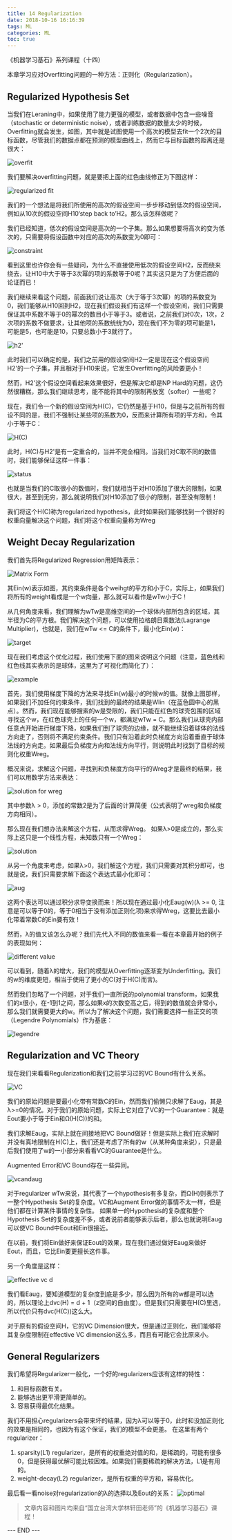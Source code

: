```yaml
---
title: 14 Regularization
date: 2018-10-16 16:16:39
tags: ML
categories: ML
toc: true
---
```



《机器学习基石》系列课程（十四）

本章学习应对Overfitting问题的一种方法：正则化（Regularization）。
<!-- more -->

## Regularized Hypothesis Set
当我们在Leraning中，如果使用了能力更强的模型，或者数据中包含一些噪音（stochastic or deterministic noise），或者训练数据的数量太少的时候，Overfitting就会发生，如图，其中就是试图使用一个高次的模型去fit一个2次的目标函数，尽管我们的数据点都在预测的模型曲线上，然而它与目标函数的距离还是很大：

 ![overfit](1.png) 

我们要解决overfitting问题，就是要把上面的红色曲线修正为下图这样：

 ![regularized fit](2.png) 

我们的一个想法是将我们所使用的高次的假设空间一步步移动到低次的假设空间，例如从10次的假设空间H10‘step back to’H2。那么该怎样做呢？

我们已经知道，低次的假设空间是高次的一个子集。那么如果想要将高次的变为低次的，只需要将假设函数中对应的高次的系数变为0即可：

 ![constraint](3.png) 

看到这里也许你会有一些疑问，为什么不直接使用低次的假设空间H2，反而绕来绕去，让H10中大于等于3次幂的项的系数等于0呢？其实这只是为了方便后面的论证而已！

我们继续来看这个问题，前面我们说让高次（大于等于3次幂）的项的系数变为0，我们能够从H10回到H2，现在我们假设我们有这样一个假设空间，我们只需要保证其中系数不等于0的幂次的数目小于等于3。或者说，之前我们对0次，1次，2次项的系数不做要求，让其他项的系数统统为0，现在我们不为零的项可能是1，可能是5，也可能是10，只要总数小于3就行了。

 ![h2'](4.png) 

此时我们可以确定的是，我们之前用的假设空间H2一定是现在这个假设空间H2'的一个子集，并且相对于H10来说，它发生Overfitting的风险要更小！

然而，H2'这个假设空间看起来效果很好，但是解决它却是NP Hard的问题，这仍然很糟糕，那么我们继续思考，能不能将其中的限制再放宽（softer）一些呢？

现在，我们令一个新的假设空间为H(C)，它仍然是基于H10，但是与之前所有的假设不同的是，我们不强制让某些项的系数为0，反而来计算所有项的平方和，令其小于等于C：

 ![H(C)](5.png) 

此时，H(C)与H2'是有一定重合的，当并不完全相同。当我们对C取不同的数值时，我们能够保证这样一件事：

 ![status](6.png) 

也就是当我们的C取很小的数值时，我们就相当于对H10添加了很大的限制，如果很大，甚至到无穷，那么就说明我们对H10添加了很小的限制，甚至没有限制！

我们将这个H(C)称为regularized hypothesis，此时如果我们能够找到一个很好的权重向量解决这个问题，我们将这个权重向量称为Wreg

## Weight Decay Regularization
我们首先将Regularized Regression用矩阵表示：

 ![Matrix Form](7.png) 

其Ein(w)表示如图，其约束条件是各个weihgt的平方和小于C，实际上，如果我们将所有的weight看成是一个w向量，那么就可以看作是wTw小于C！

从几何角度来看，我们理解为wTw是高维空间的一个球体内部所包含的区域，其半径为C的平方根。我们解决这个问题，可以使用拉格朗日乘数法(Lagrange Multiplier)，也就是，我们在wTw <= C的条件下，最小化Ein(w)：

 ![target](8.png) 

现在我们考虑这个优化过程，我们使用下面的图来说明这个问题（注意，蓝色线和红色线其实表示的是球体，这里为了可视化而简化了）：

 ![example](9.png) 

首先，我们使用梯度下降的方法来寻找Ein(w)最小的时候w的值。就像上图那样，如果我们不加任何约束条件，我们找到的最终的结果是Wlin（在蓝色圆中心的黑点）。然而，我们现在能够搜索的w是受限的，我们只能在红色的球壳包围的区域寻找这个w，在红色球壳上的任何一个w，都满足wTw = C。那么我们从球壳内部任意点开始进行梯度下降，如果我们到了球壳的边缘，就不能继续沿着球体的法线方向走了，否则将不满足约束条件。我们只有沿着此时负梯度方向沿着垂直于球体法线的方向走。如果最后负梯度方向和法线方向平行，则说明此时找到了目标的规则化权重Wreg。

概况来说，求解这个问题，寻找到和负梯度方向平行的Wreg才是最终的结果，我们可以用数学方法来表达：

 ![solution for wreg](10.png) 

其中参数λ > 0，添加的常数2是为了后面的计算简便（公式表明了wreg和负梯度方向相同）。

那么现在我们想办法来解这个方程，从而求得Wreg。
如果λ>0是成立的，那么实际上这只是一个线性方程，未知数只有一个Wreg：

 ![solution](11.png) 

从另一个角度来考虑，如果λ>0，我们解这个方程，我们只需要对其积分即可，也就是说，我们只需要求解下面这个表达式最小化即可：

 ![aug](12.png) 

这两个表达可以通过积分求导变换而来！所以现在通过最小化Eaug(w)(λ >= 0, 注意是可以等于0的，等于0相当于没有添加正则化项)来求得Wreg，这要比去最小化带着常数C的Ein要有效！

然而，λ的值又该怎么办呢？我们先代入不同的数值来看一看在本章最开始的例子的表现如何：

 ![different value](13.png) 

可以看到，随着λ的增大，我们的模型从Overfitting逐渐变为Underfitting。我们的w的维度更短，相当于使用了更小的C(对于H(C)而言)。

然而我们忽略了一个问题，对于我们一直所说的polynomial transform，如果我们的x很小，在-1到1之间，那么如果x的次数变高之后，得到的数值就会非常小，那么我们就需要更大的w。所以为了解决这个问题，我们需要选择一些正交的项（Legendre Polynomials）作为基底：

 ![legendre](14.png) 

## Regularization and VC Theory
现在我们来看看Regularization和我们之前学习过的VC Bound有什么关系。

 ![VC](15.png) 

我们的原始问题是要最小化带有常数C的Ein，然而我们偷懒只求解了Eaug，其是λ>=0的情况。对于我们的原始问题，实际上它对应了VC的一个Guarantee：就是Eout要小于等于Ein和Ω(H(C))的和。

我们求解Eaug，实际上就在间接地把VC Bound做好！但是实际上我们在求解时并没有真地限制在H(C)上，我们还是考虑了所有的w（从某种角度来说），只是最后我们使用了w的一小部分来看看VC的Guarantee是什么。

Augmented Error和VC Bound存在一些异同。

 ![vcandaug](16.png) 

对于regularizer wTw来说，其代表了一个hypothesis有多复杂，而Ω(H)则表示了一整个Hypothesis Set的复杂度。VC和Augment Error做的事情不太一样，但是他们都在计算某件事情的复杂性。
如果单一的Hypothesis的复杂度和整个Hypothesis Set的复杂度差不多，或者说前者能够表示后者，那么也就说明Eaug可以使VC Bound中Eout和Ein很接近。

在以前，我们将Ein做好来保证Eout的效果，现在我们通过做好Eaug来做好Eout，而且，它比Ein要更擅长这件事。

另一个角度是这样：

 ![effective vc d](17.png) 

我们看Eaug，要知道模型的复杂度到底是多少，那么因为所有的w都是可以选的，所以理论上dvc(H) = d + 1（z空间的自由度）。但是我们只需要在H(C)里选，所以代价只有dvc(H(C))这么大。

对于原有的假设空间H，它的VC Dimension很大，但是通过正则化，我们能够将其复杂度限制在effective VC dimension这么多，而且有可能它会比原来小。

## General Regularizers
我们希望将Regularizer一般化，一个好的regularizers应该有这样的特性：
1. 和目标函数有关。
2. 能够选出更平滑更简单的。
3. 容易获得最优化结果。

我们不用担心regularizers会带来坏的结果，因为λ可以等于0，此时和没加正则化的效果是相同的，也因为有这个保证，我们的模型不会更差。
在这里有两个regularizer：

1. sparsity(L1) regularizer，是所有的权重绝对值的和，是稀疏的，可能有很多0，但是获得最优解可能比较困难。如果我们需要稀疏的解决方法，L1是有用的。
2. weight-decay(L2) regularizer，是所有权重的平方和，容易优化。

最后看一看noise对regularization的λ的选择以及Eout的关系：
 ![optimal](18.png) 

> 文章内容和图片均来自“国立台湾大学林轩田老师”的《机器学习基石》课程！

--- END --- 